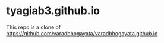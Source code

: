 # tyagiab3.github.io

This repo is a clone of https://github.com/varadbhogayata/varadbhogayata.github.io
